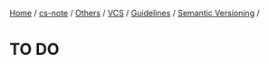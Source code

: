 [Home](https://mengxianbin.github.io) /
[cs-note](https://mengxianbin.github.io/cs-note/content) /
[Others](https://mengxianbin.github.io/cs-note/content/Others) /
[VCS](https://mengxianbin.github.io/cs-note/content/Others/VCS) /
[Guidelines](https://mengxianbin.github.io/cs-note/content/Others/VCS/Guidelines) /
[Semantic Versioning](https://mengxianbin.github.io/cs-note/content/Others/VCS/Guidelines/Semantic%20Versioning) /

# TO DO
